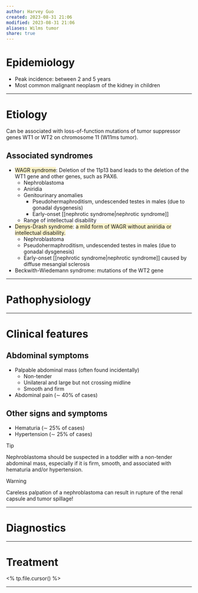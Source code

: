 ```yaml
---
author: Harvey Guo
created: 2023-08-31 21:06
modified: 2023-08-31 21:06
aliases: Wilms tumor
share: true
---
```

# Epidemiology
- Peak incidence: between 2 and 5 years 
- Most common malignant neoplasm of the kidney in children

---
# Etiology
Can be associated with loss-of-function mutations of tumor suppressor genes WT1 or WT2 on chromosome 11 (W11ms tumor).
## Associated syndromes
- <span style="background:rgba(240, 200, 0, 0.2)">WAGR syndrome</span>: Deletion of the 11p13 band leads to the deletion of the WT1 gene and other genes, such as PAX6. 
	- Nephroblastoma
	- Aniridia 
	- Genitourinary anomalies
		- Pseudohermaphroditism, undescended testes in males (due to gonadal dysgenesis)
		- Early-onset [[nephrotic syndrome|nephrotic syndrome]]
	- Range of intellectual disability
- <span style="background:rgba(240, 200, 0, 0.2)">Denys-Drash syndrome</span>: <span style="background:rgba(240, 200, 0, 0.2)">a mild form of WAGR without aniridia or intellectual disability.</span>
	- Nephroblastoma
	- Pseudohermaphroditism, undescended testes in males (due to gonadal dysgenesis)
	- Early-onset [[nephrotic syndrome|nephrotic syndrome]] caused by diffuse mesangial sclerosis
- Beckwith-Wiedemann syndrome: mutations of the WT2 gene

---
# Pathophysiology


---
# Clinical features
## Abdominal symptoms
- Palpable abdominal mass (often found incidentally)
	- Non-tender
	- Unilateral and large but not crossing midline 
	- Smooth and firm
- Abdominal pain (∼ 40% of cases)
## Other signs and symptoms
- Hematuria (∼ 25% of cases)
- Hypertension (∼ 25% of cases)

>[!tip] 
>Nephroblastoma should be suspected in a toddler with a non-tender abdominal mass, especially if it is firm, smooth, and associated with hematuria and/or hypertension.

>[!warning] 
>Careless palpation of a nephroblastoma can result in rupture of the renal capsule and tumor spillage!


---
# Diagnostics


---
# Treatment
<% tp.file.cursor() %>

---
